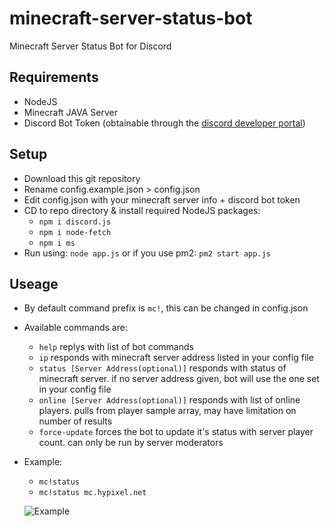 # minecraft-server-status-bot
Minecraft Server Status Bot for Discord

## Requirements
- NodeJS
- Minecraft JAVA Server
- Discord Bot Token (obtainable through the [discord developer portal](https://discord.com/developers/applications/))

## Setup
- Download this git repository
- Rename config.example.json > config.json
- Edit config.json with your minecraft server info + discord bot token
- CD to repo directory & install required NodeJS packages:
  - `npm i discord.js`
  - `npm i node-fetch`
  - `npm i ms`
- Run using: `node app.js` or if you use pm2: `pm2 start app.js`

## Useage
- By default command prefix is `mc!`, this can be changed in config.json
- Available commands are:
  - `help` replys with list of bot commands
  - `ip` responds with minecraft server address listed in your config file
  - `status [Server Address(optional)]` responds with status of minecraft server. if no server address given, bot will use the one set in your config file
  - `online [Server Address(optional)]` responds with list of online players. pulls from player sample array, may have limitation on number of results
  - `force-update` forces the bot to update it's status with server player count. can only be run by server moderators
- Example:
  - `mc!status`
  - `mc!status mc.hypixel.net`

  ![Example](https://github.com/emerysteele/minecraft-server-status-bot/blob/main/sample.png?raw=true)
